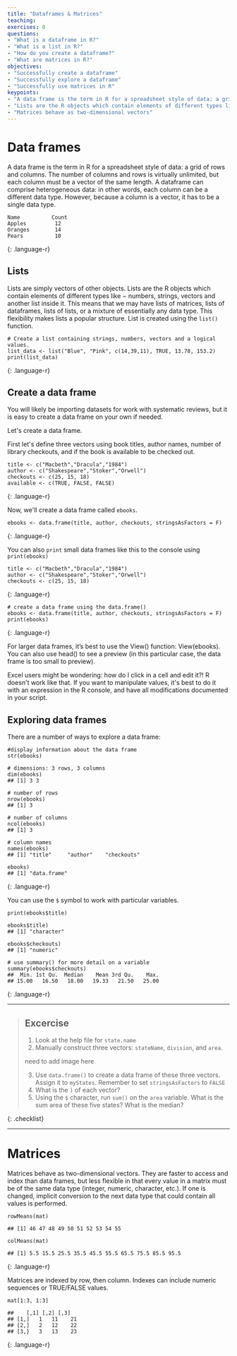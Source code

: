 ```yaml
---
title: "Dataframes & Matrices"
teaching: 
exercises: 0
questions:
- "What is a dataframe in R?"
- "What is a list in R?"
- "How do you create a dataframe?"
- "What are matrices in R?"
objectives:
- "Successfully create a dataframe"
- "Successfully explore a dataframe"
- "Successfully use matrices in R"
keypoints:
- "A data frame is the term in R for a spreadsheet style of data: a grid of rows and columns."
- "Lists are the R objects which contain elements of different types like − numbers, strings, vectors and another list inside it."
- "Matrices behave as two-dimensional vectors"
---
```


# Data frames
A data frame is the term in R for a spreadsheet style of data: a grid of rows and columns. The number of columns and rows is virtually unlimited, but each column must be a vector of the same length. A dataframe can comprise heterogeneous data: in other words, each column can be a different data type. However, because a column is a vector, it has to be a single data type. 

~~~
Name          Count
Apples         12
Oranges        14
Pears          10
~~~
{: .language-r}

## Lists
Lists are simply vectors of other objects. Lists are the R objects which contain elements of different types like − numbers, strings, vectors and another list inside it. This means that we may have lists of matrices, lists of dataframes, lists of lists, or a mixture of essentially any data type. This flexibility makes lists a popular structure. List is created using the `list()` function.

~~~
# Create a list containing strings, numbers, vectors and a logical values.
list_data <- list("Blue", "Pink", c(14,39,11), TRUE, 13.78, 153.2)
print(list_data)
~~~
{: .language-r}

## Create a data frame
You will likely be importing datasets for work with systematic reviews, but it is easy to create a data frame on your own if needed. 

Let's create a data frame. 

First let's define three vectors using book titles, author names, number of library checkouts, and if the book is available to be checked out.

~~~
title <- c("Macbeth","Dracula","1984")
author <- c("Shakespeare","Stoker","Orwell")
checkouts <- c(25, 15, 18)
available <- c(TRUE, FALSE, FALSE)
~~~
{: .language-r}

Now, we'll create a data frame called `ebooks`.

~~~
ebooks <- data.frame(title, author, checkouts, stringsAsFactors = F)
~~~
{: .language-r}

You can also `print` small data frames like this to the console using `print(ebooks)`

~~~
title <- c("Macbeth","Dracula","1984")
author <- c("Shakespeare","Stoker","Orwell")
checkouts <- c(25, 15, 18)
~~~
{: .language-r}

~~~
# create a data frame using the data.frame() 
ebooks <- data.frame(title, author, checkouts, stringsAsFactors = F)
print(ebooks)
~~~
{: .language-r}

For larger data frames, it’s best to use the View() function: View(ebooks). You can also use head() to see a preview (in this particular case, the data frame is too small to preview).

Excel users might be wondering: how do I click in a cell and edit it?! R doesn't work like that. If you want to manipulate values, it's best to do it with an expression in the R console, and have all modifications documented in your script. 

## Exploring data frames
There are a number of ways to explore a data frame:

~~~
#display information about the data frame
str(ebooks)

# dimensions: 3 rows, 3 columns
dim(ebooks)
## [1] 3 3

# number of rows
nrow(ebooks)
## [1] 3

# number of columns
ncol(ebooks)
## [1] 3

# column names
names(ebooks)
## [1] "title"     "author"    "checkouts"

ebooks)
## [1] "data.frame"
~~~
{: .language-r}

You can use the `$` symbol to work with particular variables.

~~~
print(ebooks$title)

ebooks$title)
## [1] "character"

ebooks$checkouts)
## [1] "numeric"

# use summary() for more detail on a variable
summary(ebooks$checkouts)
##  Min. 1st Qu.  Median    Mean 3rd Qu.    Max. 
## 15.00   16.50   18.00   19.33   21.50   25.00 
~~~
{: .language-r}

---

> ## Excercise
>
> 1. Look at the help file for `state.name`
> 2. Manually construct three vectors: `stateName`, `division`, and `area`.
> 
> need to add image here
>
> 3. Use `data.frame()` to create a data frame of these three vectors. Assign it to `myStates`. Remember to set `stringsAsFactors` to `FALSE`
> 4. What is the `)` of each vector?
> 5. Using the `$` character, run `sum()` on the `area` variable. What is the sum area of these five states? What is the median?
>
{: .checklist}

---

# Matrices
Matrices behave as two-dimensional vectors. They are faster to access and index than data frames, but less flexible in that every value in a matrix must be of the same data type (integer, numeric, character, etc.). If one is changed, implicit conversion to the next data type that could contain all values is performed.

~~~
rowMeans(mat)

## [1] 46 47 48 49 50 51 52 53 54 55

colMeans(mat)

## [1] 5.5 15.5 25.5 35.5 45.5 55.5 65.5 75.5 85.5 95.5
~~~
{: .language-r}

Matrices are indexed by row, then column. Indexes can include numeric sequences or TRUE/FALSE values.

~~~
mat[1:3, 1:3]

##    [,1] [,2] [,3]
## [1,]   1   11    21
## [2,]   2   12    22
## [3,}   3   13    23
~~~
{: .language-r}
